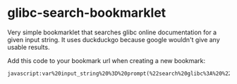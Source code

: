 # glibc-search-bookmarklet
Very simple bookmarklet that searches glibc online documentation for a given input string. It uses duckduckgo because google wouldn't give any usable results. 

Add this code to your bookmark url when creating a new bookmark:

```
javascript:var%20input_string%20%3D%20prompt(%22search%20glibc%3A%20%22)%3B%0Avar%20url%20%3D%20%22https%3A%2F%2Fduckduckgo.com%2F%3Fq%3Dsite%253Agnu.org%252Fsoftware%252Flibc%252F%2B%22%3B%0A%0Afor(var%20i%20%3D%200%3B%20i%20%3C%20input_string.length%3B%20i%2B%2B)%20%7B%0A%09if(input_string%5Bi%5D%20%3D%3D%20%22%20%22)%20%7B%0A%09%09url%20%2B%3D%20%22%2B%22%3B%0A%09%7Delse%20%7B%0A%09%09url%20%2B%3D%20input_string%5Bi%5D%3B%0A%09%7D%0A%7D%0A%0Awindow.location.assign(url)%3B
```
